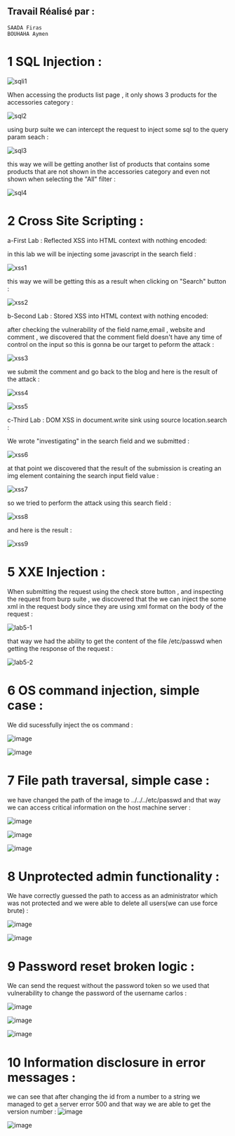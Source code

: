 
 ## Travail Réalisé par :
    SAADA Firas
    BOUHAHA Aymen


# 1 SQL Injection :

![sqli1](https://github.com/firassaada/DevSecops-Lab/assets/92325496/4c51337c-6568-41a8-8aa9-f3dac26ac587)


When accessing the products list page , it only shows 3 products for the accessories category : 

![sql2](https://github.com/firassaada/DevSecops-Lab/assets/92325496/10f38e27-bf8e-44f5-bd32-fc4b56a36b94)

using burp suite we can intercept the request to inject some sql to the query param seach :

![sql3](https://github.com/firassaada/DevSecops-Lab/assets/92325496/0baae785-7fde-46cd-a6a8-2f3c887b0a08)

this way we will be getting another list of products that contains some products that are not shown in the accessories category and even not shown when selecting the "All" filter :

![sql4](https://github.com/firassaada/DevSecops-Lab/assets/92325496/48a0e959-2b7c-4ae2-ac11-dc5a52f72827)

# 2 Cross Site Scripting :

a-First Lab : Reflected XSS into HTML context with nothing encoded:

in this lab we will be injecting some javascript in the search field : 

![xss1](https://github.com/firassaada/DevSecops-Lab/assets/92325496/5c108eb6-495a-407f-889a-72d186dda0ce)

this way we will be getting this as a result when clicking on "Search" button :

![xss2](https://github.com/firassaada/DevSecops-Lab/assets/92325496/41c53e32-0909-45ce-a4ff-1984014650f5)

b-Second Lab : Stored XSS into HTML context with nothing encoded:

after checking the vulnerability of the field name,email , website and comment , we discovered that the comment field doesn't have any time of control on the input so this is gonna be our target to peform the attack :

![xss3](https://github.com/firassaada/DevSecops-Lab/assets/92325496/ace7f98c-90ad-4e38-ab24-dac0ab2b8c78)

we submit the comment and go back to the blog and here is the result of the attack :

![xss4](https://github.com/firassaada/DevSecops-Lab/assets/92325496/378505da-de36-45f6-b882-8fa4444741f0)

![xss5](https://github.com/firassaada/DevSecops-Lab/assets/92325496/7695f7db-1288-4444-b351-31ec4c9da343)

c-Third Lab : DOM XSS in document.write sink using source location.search :

We wrote "investigating" in the search field and we submitted : 

![xss6](https://github.com/firassaada/DevSecops-Lab/assets/92325496/0e50ec41-185f-439e-b4f2-6ccd2d668075)

at that point we discovered that the result of the submission is creating an img element containing the search input field value : 

![xss7](https://github.com/firassaada/DevSecops-Lab/assets/92325496/d3964339-605c-43c4-8561-7a3401b6d89a)

so we tried to perform the attack using this search field :

![xss8](https://github.com/firassaada/DevSecops-Lab/assets/92325496/a2e92473-80ff-437e-9d2c-e14054b91188)

and here is the result :

![xss9](https://github.com/firassaada/DevSecops-Lab/assets/92325496/dded7528-7875-41d0-b48a-9d958751209e)

# 5 XXE Injection : 

When submitting the request using the check store button , and inspecting the request from burp suite , we discovered that the we can inject the some xml in the request body since they are using xml format on the body of the request : 

![lab5-1](https://github.com/firassaada/DevSecops-Lab/assets/92325496/43ae139a-1bef-436b-bf86-2feed6a6568c)

that way we had the ability to get the content of the file /etc/passwd when getting the response of the request : 

![lab5-2](https://github.com/firassaada/DevSecops-Lab/assets/92325496/170435d0-0630-421e-998f-b5ed5a685dca)


# 6  OS command injection, simple case :

We did sucessfully inject the os command :

![image](https://github.com/firassaada/DevSecops-Lab/assets/94303698/465e6a75-69c7-4ed3-a14c-d56cfaeb3428)

![image](https://github.com/firassaada/DevSecops-Lab/assets/94303698/4e2632e0-8627-4407-be4d-e9148a537b34)

# 7 File path traversal, simple case :

we have changed the path of the image to ../../../etc/passwd and that way we can access critical information on the host machine server :

![image](https://github.com/firassaada/DevSecops-Lab/assets/94303698/ad12a04f-2dfe-4178-96ea-55933f9803c6)

![image](https://github.com/firassaada/DevSecops-Lab/assets/94303698/b7af17a2-7c01-4e4d-ad42-aefe51e30523)

![image](https://github.com/firassaada/DevSecops-Lab/assets/94303698/8ec401be-0ace-4664-9b6f-2a84b5acbe4d)

# 8  Unprotected admin functionality :

We have correctly guessed the path to access as an administrator which was not protected and we were able to delete all users(we can use force brute) :

![image](https://github.com/firassaada/DevSecops-Lab/assets/94303698/d30c1f48-9751-406d-9066-d1720c45d177)

![image](https://github.com/firassaada/DevSecops-Lab/assets/94303698/6a133f12-2650-4e29-ba22-e7b0a1f82209)

# 9 Password reset broken logic :

We can send the request without the password token so we used that vulnerability to change the password of the username carlos :

![image](https://github.com/firassaada/DevSecops-Lab/assets/94303698/64ab10ce-7b9f-4456-906b-6910151e1703)

![image](https://github.com/firassaada/DevSecops-Lab/assets/94303698/f49dbcf1-bbd4-46c5-b66d-20b6a348ac05)

![image](https://github.com/firassaada/DevSecops-Lab/assets/94303698/f3d32a17-7cdd-4253-b3fd-525acbc96261)

# 10  Information disclosure in error messages : 

we can see that after changing the id from a number to a string we managed to get a
server error 500 and that way we are able to get the version number :
![image](https://github.com/firassaada/DevSecops-Lab/assets/94303698/9155b6a0-afed-40ae-b0b6-822355be7eb1)

![image](https://github.com/firassaada/DevSecops-Lab/assets/94303698/75a55d49-d425-41bc-9f56-be96753d70f1)
